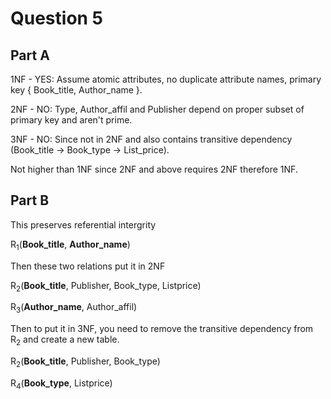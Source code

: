 # Question 5

## Part A

1NF - YES: Assume atomic attributes, no duplicate attribute names, primary key { Book_title, Author_name }.

2NF - NO: Type, Author_affil and Publisher depend on proper subset of primary key and aren't prime.

3NF - NO: Since not in 2NF and also contains transitive dependency (Book_title -> Book_type -> List_price).

Not higher than 1NF since 2NF and above requires 2NF therefore 1NF.

## Part B


This preserves referential intergrity

R<sub>1</sub>(**Book_title**, **Author_name**)

Then these two relations put it in 2NF

R<sub>2</sub>(**Book_title**, Publisher, Book_type, Listprice)


R<sub>3</sub>(**Author_name**, Author_affil)

Then to put it in 3NF, you need to remove the transitive dependency from R<sub>2</sub> and create a new table.


R<sub>2</sub>(**Book_title**, Publisher, Book_type)

R<sub>4</sub>(**Book_type**, Listprice)